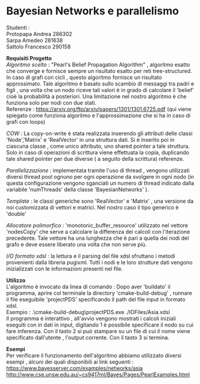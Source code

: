 # Bayesian Networks e parallelismo
Studenti :<br>
Protopapa Andrea 286302
<br>Sarpa Amedeo 281638
<br>Sattolo Francesco 290158


**Requisiti Progetto**
<br>*Algoritmo scelto* : "Pearl's Belief Propagation Algorithm" , algoritmo esatto  che converge e fornisce sempre un risultato esatto
per reti tree-structured. In caso di grafi con cicli , questo algoritmo fornisce un risultato approssimato.
Tale algoritmo è basato sullo scambio di messaggi tra padri e figli , una volta che un nodo riceve tali valori è in grado di calcolare
il 'belief' cioè la probabilità a posteriori.
Una limitazione nel nostro algoritmo è che funziona solo per nodi con due stati.
<br> Referenze : https://arxiv.org/ftp/arxiv/papers/1301/1301.6725.pdf (qui viene spiegato come funziona algoritmo e l'approssimazione che si ha in caso di grafi con loops)

*COW* : La copy-on-write è stata realizzata inserendo gli attributi delle classi 'Node','Matrix' e 'RealVector' in una struttura dati. Si è inserito poi in ciascuna classe , come unico attributo,
uno shared pointer a tale struttura. Solo in caso di operazioni di scrittura  viene effettuata la copia, duplicando tale shared pointer per due diverse ( a seguito della scrittura) referenze.

*Parallelizzazione* : implementata tramite l'uso di thread , vengono utilizzati diversi thread pool ognuno per ogni operazione da svolgere in ogni nodo (in questa configurazione vengono sganciati un numero di thread indicato dalla variabile 'numThreads' della classe 'BayesianNetworks' ).

*Template* : le classi generiche sono 'RealVector' e 'Matrix' , una versione da noi customizzata di vettori e matrici. Nel nostro caso il tipo generico è 'double'

*Allocatore polimorfico* : 'monotonic_buffer_resource' utilizzato  nel vettore 'nodesCopy' che serve a calcolare la differenza dei calcoli con l'iterazione precedente. Tale vettore ha una lunghezza che è pari a quella dei nodi del grafo e deve essere liberato una volta che non serve più. 

*I/O formato xdsl* : la lettura e il parsing del file xdsl sfruttano i metodi provenienti dalla libreria pugixml. Tutti i nodi e le loro strutture dati vengono inizializzati con le informazioni presenti nel file.

**Utilizzo**
<br>L'algoritmo è  invocato da linea di comando : Dopo aver 'buildato' il programma, aprire col terminale la directory 'cmake-build-debug' , runnare il 
file eseguibile 'projectPDS' specificando il path del file input in formato xdsl.<br> 
Esempio :  .\cmake-build-debug\projectPDS.exe ./IOFiles/Asia.xdsl<br>
Il programma è interattivo , all'avvio vengono mostrati i calcoli iniziali eseguiti con in dati in input, digitando 1 è possibile specificare il nodo su cui fare inferenza.
Con il tasto 2 si può stampare su un file di cui il nome viene specificato dall'utente , l'output corrente. Con il tasto 3 si termina.


**Esempi**
<br>Per verificare il funzionamento dell'algoritmo abbiamo utilizzato diversi esempi , alcuni dei quali disponibili ai link seguenti :<br>
https://www.bayesserver.com/examples/networks/asia
<br>http://www.cse.unsw.edu.au/~cs9417ml/Bayes/Pages/PearlExamples.html

